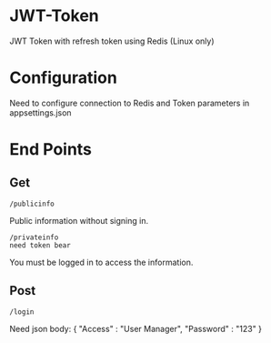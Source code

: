 # JWT-Token
JWT Token with refresh token using Redis (Linux only)

# Configuration
Need to configure connection to Redis and Token parameters in appsettings.json

# End Points

## Get
```
/publicinfo
```
Public information without signing in.

````
/privateinfo
need token bear
````
You must be logged in to access the information.

## Post
````
/login
````
Need json body:
{
  "Access" : "User Manager",
  "Password" : "123"
}
